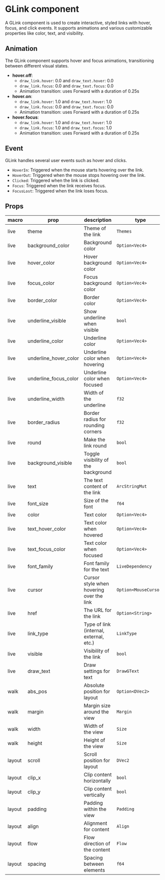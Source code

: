 # GLink component
A GLink component is used to create interactive, styled links with hover, focus, and click events.
It supports animations and various customizable properties like color, text, and visibility.

## Animation
The GLink component supports hover and focus animations, transitioning between different visual states.
- **hover.off**:
    - `draw_link.hover`: 0.0 and `draw_text.hover`: 0.0
    - `draw_link.focus`: 0.0 and `draw_text.focus`: 0.0
    - Animation transition: uses Forward with a duration of 0.25s
- **hover.on**:
   - `draw_link.hover`: 1.0 and `draw_text.hover`: 1.0
   - `draw_link.focus`: 0.0 and `draw_text.focus`: 0.0
   - Animation transition: uses Forward with a duration of 0.25s
- **hover.focus**:
   - `draw_link.hover`: 1.0 and `draw_text.hover`: 1.0
   - `draw_link.focus`: 1.0 and `draw_text.focus`: 1.0
   - Animation transition: uses Forward with a duration of 0.25s
## Event
GLink handles several user events such as hover and clicks.
- `HoverIn`: Triggered when the mouse starts hovering over the link.
- `HoverOut`: Triggered when the mouse stops hovering over the link.
- `Clicked`: Triggered when the link is clicked.
- `Focus`: Triggered when the link receives focus.
- `FocusLost`: Triggered when the link loses focus.

## Props
|macro  |prop                    |description                                 |type              |default                |
|-------|------------------------|--------------------------------------------|------------------|-----------------------|
|live   |theme                   | Theme of the link                          |`Themes`          |`None`                 |
|live   |background_color         | Background color                           |`Option<Vec4>`    |`None`                 |
|live   |hover_color              | Hover background color                     |`Option<Vec4>`    |`None`                 |
|live   |focus_color              | Focus background color                     |`Option<Vec4>`    |`None`                 |
|live   |border_color             | Border color                               |`Option<Vec4>`    |`None`                 |
|live   |underline_visible        | Show underline when visible                |`bool`            |`true`                 |
|live   |underline_color          | Underline color                            |`Option<Vec4>`    |`None`                 |
|live   |underline_hover_color    | Underline color when hovering              |`Option<Vec4>`    |`None`                 |
|live   |underline_focus_color    | Underline color when focused               |`Option<Vec4>`    |`None`                 |
|live   |underline_width          | Width of the underline                     |`f32`             |`1.0`                  |
|live   |border_radius            | Border radius for rounding corners         |`f32`             |`4.0`                  |
|live   |round                    | Make the link round                        |`bool`            |`false`                |
|live   |background_visible       | Toggle visibility of the background        |`bool`            |`false`                |
|live   |text                     | The text content of the link               |`ArcStringMut`    |`""`                   |
|live   |font_size                | Size of the font                           |`f64`             |`10.0`                 |
|live   |color                    | Text color                                 |`Option<Vec4>`    |`None`                 |
|live   |text_hover_color         | Text color when hovered                    |`Option<Vec4>`    |`None`                 |
|live   |text_focus_color         | Text color when focused                    |`Option<Vec4>`    |`None`                 |
|live   |font_family              | Font family for the text                   |`LiveDependency`  |`None`                 |
|live   |cursor                   | Cursor style when hovering over the link   |`Option<MouseCursor>` |`None`             |
|live   |href                     | The URL for the link                       |`Option<String>`  |`None`                 |
|live   |link_type                | Type of link (internal, external, etc.)    |`LinkType`        |`None`                 |
|live   |visible                  | Visibility of the link                     |`bool`            |`true`                 |
|live   |draw_text                | Draw settings for text                     |`DrawGText`       |`None`                 |
|walk   |abs_pos                  | Absolute position for layout               |`Option<DVec2>`   |`None`                 |
|walk   |margin                   | Margin size around the view                |`Margin`          |`Margin::default()`    |
|walk   |width                    | Width of the view                          |`Size`            |`Size::default()`      |
|walk   |height                   | Height of the view                         |`Size`            |`Size::default()`      |
|layout |scroll                   | Scroll position for layout                 |`DVec2`           |`(0.0, 0.0)`           |
|layout |clip_x                   | Clip content horizontally                  |`bool`            |`true`                 |
|layout |clip_y                   | Clip content vertically                    |`bool`            |`true`                 |
|layout |padding                  | Padding within the view                    |`Padding`         |`Padding::default()`   |
|layout |align                    | Alignment for content                      |`Align`           |`Align::default()`     |
|layout |flow                     | Flow direction of the content              |`Flow`            |`Flow::default()`      |
|layout |spacing                  | Spacing between elements                   |`f64`             |`0.0`                  |